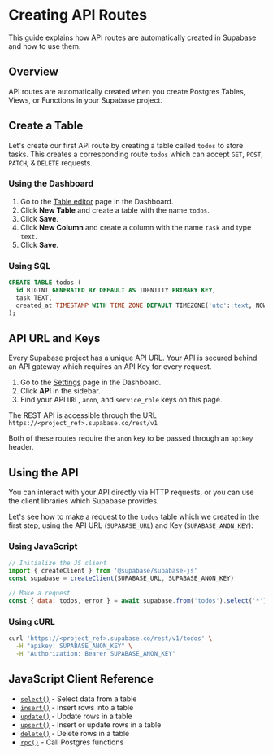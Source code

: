 # Creating API Routes

This guide explains how API routes are automatically created in Supabase and how to use them.

## Overview

API routes are automatically created when you create Postgres Tables, Views, or Functions in your Supabase project.

## Create a Table

Let's create our first API route by creating a table called `todos` to store tasks.
This creates a corresponding route `todos` which can accept `GET`, `POST`, `PATCH`, & `DELETE` requests.

### Using the Dashboard

1. Go to the [Table editor](https://supabase.com/dashboard/project/_/editor) page in the Dashboard.
2. Click **New Table** and create a table with the name `todos`.
3. Click **Save**.
4. Click **New Column** and create a column with the name `task` and type `text`.
5. Click **Save**.

### Using SQL

```sql
CREATE TABLE todos (
  id BIGINT GENERATED BY DEFAULT AS IDENTITY PRIMARY KEY,
  task TEXT,
  created_at TIMESTAMP WITH TIME ZONE DEFAULT TIMEZONE('utc'::text, NOW()) NOT NULL
);
```

## API URL and Keys

Every Supabase project has a unique API URL. Your API is secured behind an API gateway which requires an API Key for every request.

1. Go to the [Settings](https://supabase.com/dashboard/project/_/settings/general) page in the Dashboard.
2. Click **API** in the sidebar.
3. Find your API `URL`, `anon`, and `service_role` keys on this page.

The REST API is accessible through the URL `https://<project_ref>.supabase.co/rest/v1`

Both of these routes require the `anon` key to be passed through an `apikey` header.

## Using the API

You can interact with your API directly via HTTP requests, or you can use the client libraries which Supabase provides.

Let's see how to make a request to the `todos` table which we created in the first step, using the API URL (`SUPABASE_URL`) and Key (`SUPABASE_ANON_KEY`):

### Using JavaScript

```javascript
// Initialize the JS client
import { createClient } from '@supabase/supabase-js'
const supabase = createClient(SUPABASE_URL, SUPABASE_ANON_KEY)

// Make a request
const { data: todos, error } = await supabase.from('todos').select('*')
```

### Using cURL

```bash
curl 'https://<project_ref>.supabase.co/rest/v1/todos' \
  -H "apikey: SUPABASE_ANON_KEY" \
  -H "Authorization: Bearer SUPABASE_ANON_KEY"
```

## JavaScript Client Reference

- [`select()`](https://supabase.com/docs/reference/javascript/select) - Select data from a table
- [`insert()`](https://supabase.com/docs/reference/javascript/insert) - Insert rows into a table
- [`update()`](https://supabase.com/docs/reference/javascript/update) - Update rows in a table
- [`upsert()`](https://supabase.com/docs/reference/javascript/upsert) - Insert or update rows in a table
- [`delete()`](https://supabase.com/docs/reference/javascript/delete) - Delete rows in a table
- [`rpc()`](https://supabase.com/docs/reference/javascript/rpc) - Call Postgres functions
